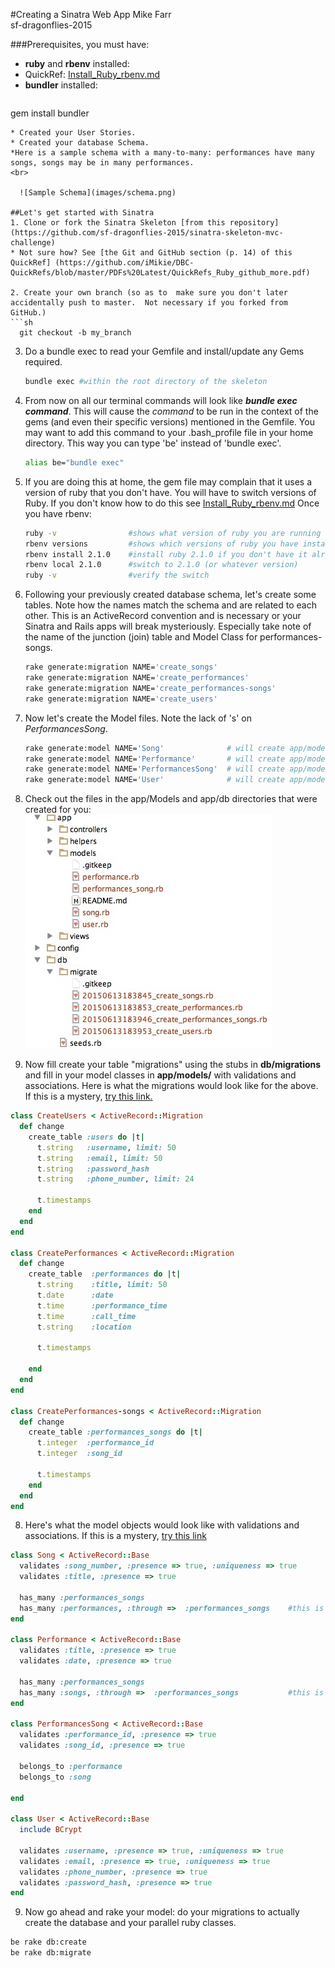 #Creating a Sinatra Web App
Mike Farr <br>
sf-dragonflies-2015

###Prerequisites, you must have:
* **ruby** and **rbenv** installed:
 * QuickRef: [Install_Ruby_rbenv.md](https://github.com/iMikie/DBC-QuickRefs/blob/master/Install_Ruby_rbenv.md)
* **bundler** installed:
  ```
gem install bundler 
  ```
* Created your User Stories.
* Created your database Schema.
  *Here is a sample schema with a many-to-many: performances have many songs, songs may be in many performances.
 <br>

    ![Sample Schema](images/schema.png)
 
##Let's get started with Sinatra
1. Clone or fork the Sinatra Skeleton [from this repository] (https://github.com/sf-dragonflies-2015/sinatra-skeleton-mvc-challenge)
 * Not sure how? See [the Git and GitHub section (p. 14) of this QuickRef] (https://github.com/iMikie/DBC-QuickRefs/blob/master/PDFs%20Latest/QuickRefs_Ruby_github_more.pdf)
  
2. Create your own branch (so as to  make sure you don't later accidentally push to master.  Not necessary if you forked from GitHub.)
```sh
    git checkout -b my_branch
```
3. Do a bundle exec to read your Gemfile and install/update any Gems required. 

    ```sh
    bundle exec #within the root directory of the skeleton
    ```
4. From now on all our terminal commands will look like ***bundle exec command***.  This will cause the *command* to be run in the context of the gems (and even their specific versions) mentioned in the Gemfile.  You may want to add this command to your .bash_profile file in your home directory.  This way you can type 'be' instead of 'bundle exec'.

    ```sh
    alias be="bundle exec"
    ```
5. If you are doing this at home, the gem file may complain that it uses a version of ruby that you don't have.  You will have to switch versions of Ruby. If you don't know how to do this see [Install_Ruby_rbenv.md](https://github.com/iMikie/DBC-QuickRefs/blob/master/Install_Ruby_rbenv.md) Once you have rbenv: 
 
    ```sh
    ruby -v                #shows what version of ruby you are running
    rbenv versions         #shows which versions of ruby you have installed
    rbenv install 2.1.0    #install ruby 2.1.0 if you don't have it already
    rbenv local 2.1.0      #switch to 2.1.0 (or whatever version)
    ruby -v                #verify the switch
    ```

6. Following your previously created database schema, let's create some tables.  Note how the names match the schema and are related to each other. This is an ActiveRecord convention and is necessary or your Sinatra and Rails apps will break mysteriously.  Especially take note of the name of the junction (join) table and Model Class for performances-songs.
 
    ```sh
    rake generate:migration NAME='create_songs'
    rake generate:migration NAME='create_performances'
    rake generate:migration NAME='create_performances-songs'
    rake generate:migration NAME='create_users'
    ```
    
7. Now let's create the Model files.  Note the lack of 's' on *PerformancesSong*.

    ```sh
    rake generate:model NAME='Song'              # will create app/models/song.rb
    rake generate:model NAME='Performance'       # will create app/models/song.rb
    rake generate:model NAME='PerformancesSong'  # will create app/models/performances_song.rb, note: NOT: "performances_songs"
    rake generate:model NAME='User'              # will create app/models/song.rb
    ```
    
8. Check out the files in the app/Models and app/db directories that were created for you: <br>
![Models and DB folder after rake:generate commands](images/models_and_db_folders.jpg)

9. Now fill create your table "migrations" using the stubs in **db/migrations** and fill in your model classes in **app/models/** with validations and associations. Here is what the migrations would look like for the above. If this is a mystery, [try this link.](http://edgeguides.rubyonrails.org/active_record_migrations.html)

```ruby
class CreateUsers < ActiveRecord::Migration
  def change
    create_table :users do |t|
      t.string   :username, limit: 50
      t.string   :email, limit: 50
      t.string   :password_hash
      t.string   :phone_number, limit: 24

      t.timestamps
    end
  end
end

class CreatePerformances < ActiveRecord::Migration
  def change
    create_table  :performances do |t|
      t.string    :title, limit: 50
      t.date      :date
      t.time      :performance_time
      t.time      :call_time
      t.string    :location

      t.timestamps

    end
  end
end

class CreatePerformances-songs < ActiveRecord::Migration
  def change
    create_table :performances_songs do |t|
      t.integer  :performance_id
      t.integer  :song_id

      t.timestamps
    end
  end
end
```

8. Here's what the model objects would look like with validations and associations. If this is a mystery, [try this link](http://guides.rubyonrails.org/association_basics.html)

```ruby
class Song < ActiveRecord::Base
  validates :song_number, :presence => true, :uniqueness => true
  validates :title, :presence => true

  has_many :performances_songs
  has_many :performances, :through =>  :performances_songs    #this is how you do a many-to-many
end

class Performance < ActiveRecord::Base  
  validates :title, :presence => true
  validates :date, :presence => true

  has_many :performances_songs             
  has_many :songs, :through =>  :performances_songs           #this is how you do a many-to-many
end

class PerformancesSong < ActiveRecord::Base
  validates :performance_id, :presence => true
  validates :song_id, :presence => true

  belongs_to :performance
  belongs_to :song

end

class User < ActiveRecord::Base
  include BCrypt

  validates :username, :presence => true, :uniqueness => true
  validates :email, :presence => true, :uniqueness => true
  validates :phone_number, :presence => true
  validates :password_hash, :presence => true
end
```

9. Now go ahead and rake your model: do your migrations to actually create the database and your parallel ruby classes.

```sh
be rake db:create
be rake db:migrate
```
